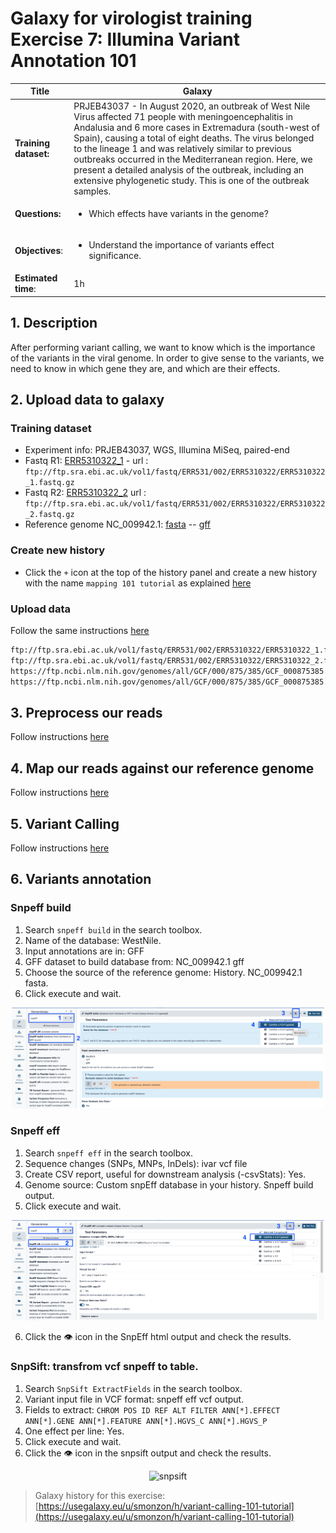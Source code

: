 # Galaxy for virologist training Exercise 7: Illumina Variant Annotation 101

<div class="tables-start"></div>

|**Title**| Galaxy |
|---------|-------------------------------------------|
|**Training dataset:**|  PRJEB43037 - In August 2020, an outbreak of West Nile Virus affected 71 people with meningoencephalitis in Andalusia and 6 more cases in Extremadura (south-west of Spain), causing a total of eight deaths. The virus belonged to the lineage 1 and was relatively similar to previous outbreaks occurred in the Mediterranean region. Here, we present a detailed analysis of the outbreak, including an extensive phylogenetic study. This is one of the outbreak samples.
|**Questions:**| <ul><li>Which effects have variants in the genome?</li></ul>|
|**Objectives**:|<ul><li>Understand the importance of variants effect significance.</li></ul>|
|**Estimated time**:| 1h |

<div class="tables-end"></div>

## 1. Description

After performing variant calling, we want to know which is the importance of the variants in the viral genome. In order to give sense to the variants, we need to know in which gene they are, and which are their effects.

## 2. Upload data to galaxy

### Training dataset

- Experiment info: PRJEB43037, WGS, Illumina MiSeq, paired-end
- Fastq R1: [ERR5310322_1](https://ftp.sra.ebi.ac.uk/vol1/fastq/ERR531/002/ERR5310322/ERR5310322_1.fastq.gz) - url : `ftp://ftp.sra.ebi.ac.uk/vol1/fastq/ERR531/002/ERR5310322/ERR5310322_1.fastq.gz`
- Fastq R2: [ERR5310322_2](https://ftp.sra.ebi.ac.uk/vol1/fastq/ERR531/002/ERR5310322/ERR5310322_2.fastq.gz)  url : `ftp://ftp.sra.ebi.ac.uk/vol1/fastq/ERR531/002/ERR5310322/ERR5310322_2.fastq.gz`
- Reference genome NC_009942.1: [fasta](https://ftp.ncbi.nlm.nih.gov/genomes/all/GCF/000/875/385/GCF_000875385.1_ViralProj30293/GCF_000875385.1_ViralProj30293_genomic.fna.gz) -- [gff](https://ftp.ncbi.nlm.nih.gov/genomes/all/GCF/000/875/385/GCF_000875385.1_ViralProj30293/GCF_000875385.1_ViralProj30293_genomic.gff.gz)

### Create new history

- Click the `+` icon at the top of the history panel and create a new history with the name `mapping 101 tutorial` as explained [here](01_introduction_to_galaxy.md#2-galaxys-history)

### Upload data

Follow the same instructions [here](05_mapping.md#2-upload-data-to-galaxy)

```bash
ftp://ftp.sra.ebi.ac.uk/vol1/fastq/ERR531/002/ERR5310322/ERR5310322_1.fastq.gz
ftp://ftp.sra.ebi.ac.uk/vol1/fastq/ERR531/002/ERR5310322/ERR5310322_2.fastq.gz
https://ftp.ncbi.nlm.nih.gov/genomes/all/GCF/000/875/385/GCF_000875385.1_ViralProj30293/GCF_000875385.1_ViralProj30293_genomic.fna.gz
https://ftp.ncbi.nlm.nih.gov/genomes/all/GCF/000/875/385/GCF_000875385.1_ViralProj30293/GCF_000875385.1_ViralProj30293_genomic.gff.gz
```

## 3. Preprocess our reads

Follow instructions [here](02_quality.md#2-trimming)

## 4. Map our reads against our reference genome

Follow instructions [here](05_mapping.md#map-reads-using-bowtie2)

## 5. Variant Calling

Follow instructions [here](07_variant_calling_illumina.md#5-variant-calling)

## 6. Variants annotation

### Snpeff build

1. Search `snpeff build` in the search toolbox.
2. Name of the database: WestNile.
3. Input annotations are in: GFF
4. GFF dataset to build database from: NC_009942.1 gff
5. Choose the source of the reference genome: History. NC_009942.1 fasta.
6. Click execute and wait.

<p align="center"><img src="images/snpeff_build_params1.png" alt="snpeff build" width="500"></p>

### Snpeff eff

1. Search `snpeff eff` in the search toolbox.
2. Sequence changes (SNPs, MNPs, InDels): ivar vcf file
3. Create CSV report, useful for downstream analysis (-csvStats): Yes.
4. Genome source: Custom snpEff database in your history. Snpeff build output.
5. Click execute and wait.

<p align="center"><img src="images/snpeff_eff_params1.png" alt="snpeff eff" width="500"></p>

6. Click the :eye: icon in the SnpEff html output and check the results.

### SnpSift: transfrom vcf snpeff to table.

1. Search `SnpSift ExtractFields` in the search toolbox.
2. Variant input file in VCF format: snpeff eff vcf output.
3. Fields to extract: `CHROM POS ID REF ALT FILTER ANN[*].EFFECT ANN[*].GENE ANN[*].FEATURE ANN[*].HGVS_C ANN[*].HGVS_P`
4. One effect per line: Yes.
5. Click execute and wait.
6. Click the :eye: icon in the snpsift output and check the results.

<p align="center"><img src="images/snpsift_params1.png" alt="snpsift" width="500"></p>

> Galaxy history for this exercise: [https://usegalaxy.eu/u/smonzon/h/variant-calling-101-tutorial](https://usegalaxy.eu/u/smonzon/h/variant-calling-101-tutorial)
